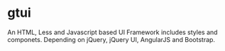 # gtui
An HTML, Less and Javascript based UI Framework includes styles and componets. Depending on jQuery, jQuery UI, AngularJS and Bootstrap.
